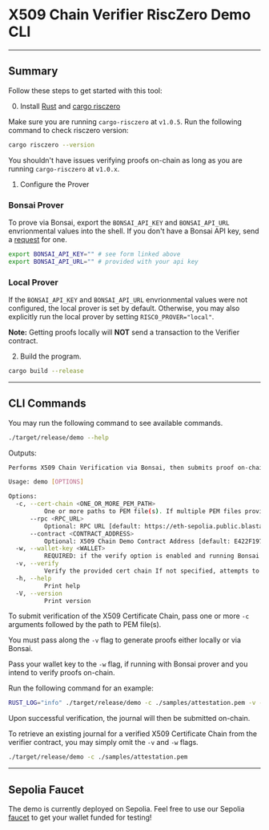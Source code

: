 # X509 Chain Verifier RiscZero Demo CLI

---

## Summary

Follow these steps to get started with this tool:

0. Install [Rust](https://doc.rust-lang.org/book/ch01-01-installation.html) and [cargo risczero](https://dev.risczero.com/api/zkvm/install)

Make sure you are running `cargo-risczero` at `v1.0.5`. Run the following command to check risczero version:

```bash
cargo risczero --version
```

You shouldn't have issues verifying proofs on-chain as long as you are running `cargo-risczero` at `v1.0.x`.

1. Configure the Prover 

### Bonsai Prover

To prove via Bonsai, export the `BONSAI_API_KEY` and `BONSAI_API_URL` envrionmental values into the shell. If you don't have a Bonsai API key, send a [request](https://docs.google.com/forms/d/e/1FAIpQLSf9mu18V65862GS4PLYd7tFTEKrl90J5GTyzw_d14ASxrruFQ/viewform) for one.

```bash
export BONSAI_API_KEY="" # see form linked above
export BONSAI_API_URL="" # provided with your api key
```

### Local Prover

If the `BONSAI_API_KEY` and `BONSAI_API_URL` envrionmental values were not configured, the local prover is set by default. Otherwise, you may also explicitly run the local prover by setting `RISC0_PROVER="local"`.

**Note:** Getting proofs locally will **NOT** send a transaction to the Verifier contract.

2. Build the program.

```bash
cargo build --release
```

---

## CLI Commands

You may run the following command to see available commands.

```bash
./target/release/demo --help
```

Outputs:

```bash
Performs X509 Chain Verification via Bonsai, then submits proof on-chain

Usage: demo [OPTIONS]

Options:
  -c, --cert-chain <ONE_OR_MORE_PEM_PATH>
          One or more paths to PEM file(s). If multiple PEM files provided, you must ensure that they are ordered bottom-top from leaf to root
      --rpc <RPC_URL>
          Optional: RPC URL [default: https://eth-sepolia.public.blastapi.io]
      --contract <CONTRACT_ADDRESS>
          Optional: X509 Chain Demo Contract Address [default: E422F19773Cb4640a1CdAe635E7d74C59CC8Ce10]
  -w, --wallet-key <WALLET>
          REQUIRED: if the verify option is enabled and running Bonsai Prover, The user must provide an Ethereum Wallet Key
  -v, --verify
          Verify the provided cert chain If not specified, attempts to fetch the Journal on-chain
  -h, --help
          Print help
  -V, --version
          Print version
```

To submit verification of the X509 Certificate Chain, pass one or more `-c` arguments followed by the path to PEM file(s). 

You must pass along the `-v` flag to generate proofs either locally or via Bonsai.

Pass your wallet key to the `-w` flag, if running with Bonsai prover and you intend to verify proofs on-chain. 

Run the following command for an example:

```bash
RUST_LOG="info" ./target/release/demo -c ./samples/attestation.pem -v -w <WALLET_KEY>
```

Upon successful verification, the journal will then be submitted on-chain.

To retrieve an existing journal for a verified X509 Certificate Chain from the verifier contract, you may simply omit the `-v` and `-w` flags.

```bash
./target/release/demo -c ./samples/attestation.pem
```

---

## Sepolia Faucet

The demo is currently deployed on Sepolia. Feel free to use our Sepolia [faucet](https://www.sepoliafaucet.io/) to get your wallet funded for testing!